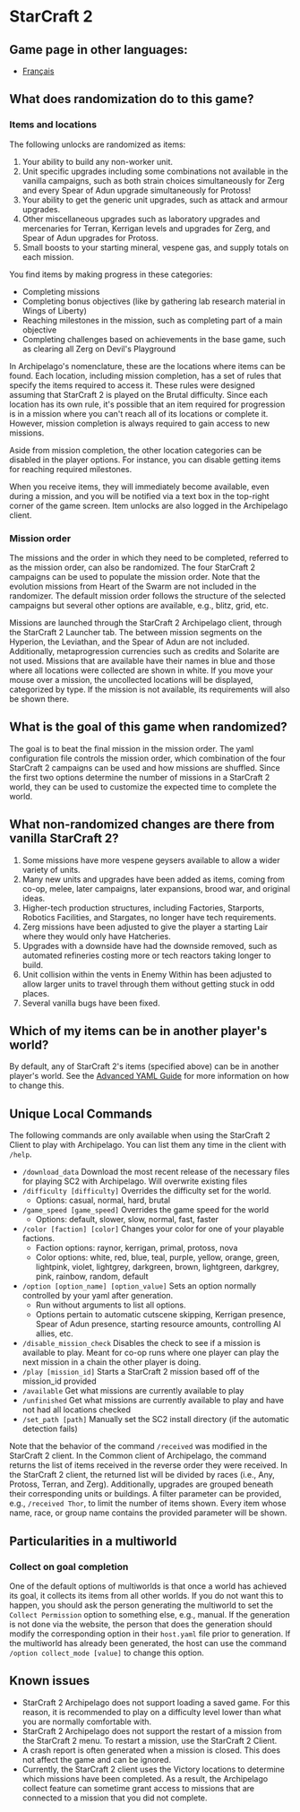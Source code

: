 # StarCraft 2

## Game page in other languages:
* [Français](/games/Starcraft%202/info/fr)

## What does randomization do to this game?

### Items and locations
The following unlocks are randomized as items:
1. Your ability to build any non-worker unit.
2. Unit specific upgrades including some combinations not available in the vanilla campaigns, such as both strain 
choices simultaneously for Zerg and every Spear of Adun upgrade simultaneously for Protoss!
3. Your ability to get the generic unit upgrades, such as attack and armour upgrades.
4. Other miscellaneous upgrades such as laboratory upgrades and mercenaries for Terran, Kerrigan levels and upgrades 
for Zerg, and Spear of Adun upgrades for Protoss.
5. Small boosts to your starting mineral, vespene gas, and supply totals on each mission.

You find items by making progress in these categories:
* Completing missions
* Completing bonus objectives (like by gathering lab research material in Wings of Liberty)
* Reaching milestones in the mission, such as completing part of a main objective
* Completing challenges based on achievements in the base game, such as clearing all Zerg on Devil's Playground

In Archipelago's nomenclature, these are the locations where items can be found.
Each location, including mission completion, has a set of rules that specify the items required to access it.
These rules were designed assuming that StarCraft 2 is played on the Brutal difficulty.
Since each location has its own rule, it's possible that an item required for progression is in a mission where you 
can't reach all of its locations or complete it. 
However, mission completion is always required to gain access to new missions.

Aside from mission completion, the other location categories can be disabled in the player options.
For instance, you can disable getting items for reaching required milestones.

When you receive items, they will immediately become available, even during a mission, and you will be
notified via a text box in the top-right corner of the game screen. 
Item unlocks are also logged in the Archipelago client.

### Mission order

The missions and the order in which they need to be completed, referred to as the mission order, can also be randomized.
The four StarCraft 2 campaigns can be used to populate the mission order. 
Note that the evolution missions from Heart of the Swarm are not included in the randomizer.
The default mission order follows the structure of the selected campaigns but several other options are available, 
e.g., blitz, grid, etc.

Missions are launched through the StarCraft 2 Archipelago client, through the StarCraft 2 Launcher tab. 
The between mission segments on the Hyperion, the Leviathan, and the Spear of Adun are not included. 
Additionally, metaprogression currencies such as credits and Solarite are not used.
Missions that are available have their names in blue and those where all locations were collected are shown in white.
If you move your mouse over a mission, the uncollected locations will be displayed, categorized by type.
If the mission is not available, its requirements will also be shown there.

## What is the goal of this game when randomized?

The goal is to beat the final mission in the mission order. 
The yaml configuration file controls the mission order, which combination of the four StarCraft 2 campaigns can be 
used and how missions are shuffled. 
Since the first two options determine the number of missions in a StarCraft 2 world, they can be used to customize the 
expected time to complete the world. 

## What non-randomized changes are there from vanilla StarCraft 2?

1. Some missions have more vespene geysers available to allow a wider variety of units.
2. Many new units and upgrades have been added as items, coming from co-op, melee, later campaigns, later expansions, 
brood war, and original ideas.
3. Higher-tech production structures, including Factories, Starports, Robotics Facilities, and Stargates, no longer 
have tech requirements.
4. Zerg missions have been adjusted to give the player a starting Lair where they would only have Hatcheries.
5. Upgrades with a downside have had the downside removed, such as automated refineries costing more or tech reactors 
taking longer to build.
6. Unit collision within the vents in Enemy Within has been adjusted to allow larger units to travel through them 
without getting stuck in odd places.
7. Several vanilla bugs have been fixed.

## Which of my items can be in another player's world?

By default, any of StarCraft 2's items (specified above) can be in another player's world. 
See the [Advanced YAML Guide](/tutorial/Archipelago/advanced_settings/en) for more information on how to change this.

## Unique Local Commands

The following commands are only available when using the StarCraft 2 Client to play with Archipelago. 
You can list them any time in the client with `/help`.

* `/download_data` Download the most recent release of the necessary files for playing SC2 with Archipelago. 
Will overwrite existing files
* `/difficulty [difficulty]` Overrides the difficulty set for the world.
    * Options: casual, normal, hard, brutal
* `/game_speed [game_speed]` Overrides the game speed for the world
    * Options: default, slower, slow, normal, fast, faster
* `/color [faction] [color]` Changes your color for one of your playable factions.
    * Faction options: raynor, kerrigan, primal, protoss, nova
    * Color options: white, red, blue, teal, purple, yellow, orange, green, lightpink, violet, lightgrey, darkgreen, 
    brown, lightgreen, darkgrey, pink, rainbow, random, default
* `/option [option_name] [option_value]` Sets an option normally controlled by your yaml after generation.
    * Run without arguments to list all options.
    * Options pertain to automatic cutscene skipping, Kerrigan presence, Spear of Adun presence, starting resource 
    amounts, controlling AI allies, etc.
* `/disable_mission_check` Disables the check to see if a mission is available to play. 
Meant for co-op runs where one player can play the next mission in a chain the other player is doing.
* `/play [mission_id]` Starts a StarCraft 2 mission based off of the mission_id provided
* `/available` Get what missions are currently available to play
* `/unfinished` Get what missions are currently available to play and have not had all locations checked
* `/set_path [path]` Manually set the SC2 install directory (if the automatic detection fails)

Note that the behavior of the command `/received` was modified in the StarCraft 2 client.
In the Common client of Archipelago, the command returns the list of items received in the reverse order they were 
received.
In the StarCraft 2 client, the returned list will be divided by races (i.e., Any, Protoss, Terran, and Zerg).
Additionally, upgrades are grouped beneath their corresponding units or buildings.
A filter parameter can be provided, e.g., `/received Thor`, to limit the number of items shown.
Every item whose name, race, or group name contains the provided parameter will be shown.

## Particularities in a multiworld

### Collect on goal completion

One of the default options of multiworlds is that once a world has achieved its goal, it collects its items from all 
other worlds. 
If you do not want this to happen, you should ask the person generating the multiworld to set the `Collect Permission` 
option to something else, e.g., manual. 
If the generation is not done via the website, the person that does the generation should modify the corresponding 
option in their `host.yaml` file prior to generation. 
If the multiworld has already been generated, the host can use the command `/option collect_mode [value]` to change 
this option.

## Known issues

- StarCraft 2 Archipelago does not support loading a saved game. 
For this reason, it is recommended to play on a difficulty level lower than what you are normally comfortable with.
- StarCraft 2 Archipelago does not support the restart of a mission from the StarCraft 2 menu. 
To restart a mission, use the StarCraft 2 Client.
- A crash report is often generated when a mission is closed. 
This does not affect the game and can be ignored.
- Currently, the StarCraft 2 client uses the Victory locations to determine which missions have been completed. 
As a result, the Archipelago collect feature can sometime grant access to missions that are connected to a mission that 
you did not complete.

